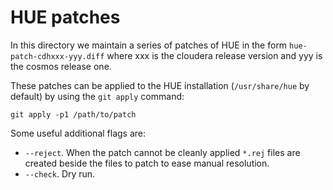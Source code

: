 HUE patches
===========

In this directory we maintain a series of patches of HUE in the form
`hue-patch-cdhxxx-yyy.diff` where xxx is the cloudera release version and yyy
is the cosmos release one.

These patches can be applied to the HUE installation (`/usr/share/hue` by
default) by using the `git apply` command:

    git apply -p1 /path/to/patch

Some useful additional flags are:

 * `--reject`. When the patch cannot be cleanly applied `*.rej` files are
   created beside the files to patch to ease manual resolution.
 * `--check`. Dry run.
